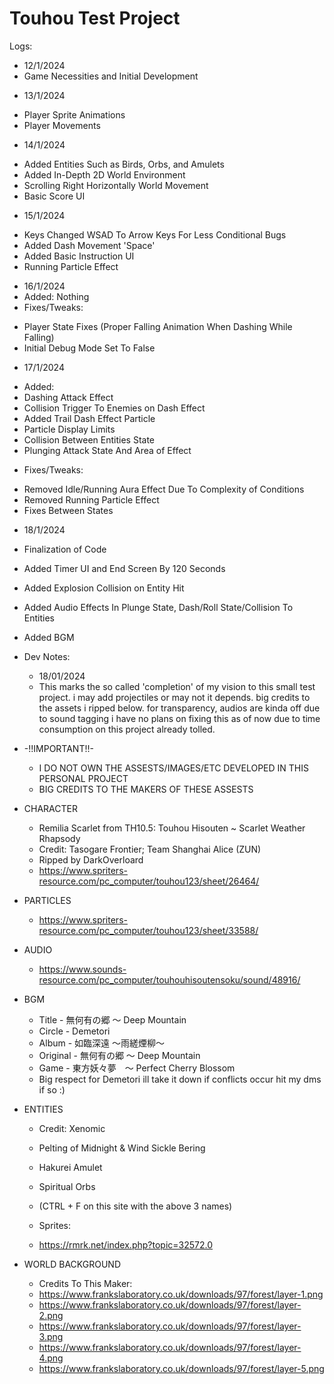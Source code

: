 # Touhou Test Project
Logs:
- 12/1/2024
- Game Necessities and Initial Development
* 13/1/2024
- Player Sprite Animations
- Player Movements
* 14/1/2024
- Added Entities Such as Birds, Orbs, and Amulets
- Added In-Depth 2D World Environment
- Scrolling Right Horizontally World Movement
- Basic Score UI
* 15/1/2024
- Keys Changed WSAD To Arrow Keys For Less Conditional Bugs
- Added Dash Movement 'Space'
- Added Basic Instruction UI
- Running Particle Effect
* 16/1/2024
* Added: Nothing
* Fixes/Tweaks:
- Player State Fixes (Proper Falling Animation When Dashing While Falling)
- Initial Debug Mode Set To False
* 17/1/2024
- Added: 
- Dashing Attack Effect
- Collision Trigger To Enemies on Dash Effect
- Added Trail Dash Effect Particle
- Particle Display Limits
- Collision Between Entities State
- Plunging Attack State And Area of Effect
* Fixes/Tweaks:
- Removed Idle/Running Aura Effect Due To Complexity of Conditions
- Removed Running Particle Effect
- Fixes Between States
* 18/1/2024
- Finalization of Code
- Added Timer UI and End Screen By 120 Seconds
- Added Explosion Collision on Entity Hit
- Added Audio Effects In Plunge State, Dash/Roll State/Collision To Entities
- Added BGM 

- Dev Notes:
    - 18/01/2024 
    - This marks the so called 'completion' of my vision to this small test project. i may add projectiles or may not it depends. big credits to the assets i ripped below. for transparency, audios are kinda off due to sound tagging i have no plans on fixing this as of now due to time consumption on this project already tolled.
    
- -!!IMPORTANT!!-  
    - I DO NOT OWN THE ASSESTS/IMAGES/ETC DEVELOPED IN THIS PERSONAL PROJECT 
    - BIG CREDITS TO THE MAKERS OF THESE ASSESTS

- CHARACTER
    - Remilia Scarlet from TH10.5: Touhou Hisouten ~ Scarlet Weather Rhapsody
    - Credit: Tasogare Frontier; Team Shanghai Alice (ZUN)
    - Ripped by DarkOverloard  
    - https://www.spriters-resource.com/pc_computer/touhou123/sheet/26464/

- PARTICLES
    - https://www.spriters-resource.com/pc_computer/touhou123/sheet/33588/

- AUDIO
    - https://www.sounds-resource.com/pc_computer/touhouhisoutensoku/sound/48916/

- BGM 
    - Title - 無何有の郷 ～ Deep Mountain
    - Circle - Demetori
    - Album - 如臨深遠 ～雨縒煙柳～
    - Original - 無何有の郷 ～ Deep Mountain
    - Game - 東方妖々夢　～ Perfect Cherry Blossom
    - Big respect for Demetori ill take it down if conflicts occur hit my dms if so :)

- ENTITIES
    - Credit: Xenomic
    - Pelting of Midnight & Wind Sickle Bering
    - Hakurei Amulet 
    - Spiritual Orbs
    
    - (CTRL + F on this site with the above 3 names)
    
    - Sprites:
    - https://rmrk.net/index.php?topic=32572.0

- WORLD BACKGROUND
    - Credits To This Maker:
    - https://www.frankslaboratory.co.uk/downloads/97/forest/layer-1.png
    - https://www.frankslaboratory.co.uk/downloads/97/forest/layer-2.png
    - https://www.frankslaboratory.co.uk/downloads/97/forest/layer-3.png
    - https://www.frankslaboratory.co.uk/downloads/97/forest/layer-4.png
    - https://www.frankslaboratory.co.uk/downloads/97/forest/layer-5.png